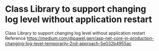 ﻿# Class Library to support changing log level without application restart
Class Library to support changing log level without application restart
Reference https://medium.com/@pawel.gerr/asp-net-core-in-production-changing-log-level-temporarily-2nd-approach-5e032b4955ac
